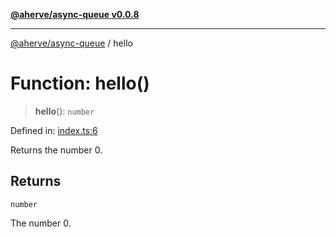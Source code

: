[**@aherve/async-queue v0.0.8**](../README.md)

***

[@aherve/async-queue](../globals.md) / hello

# Function: hello()

> **hello**(): `number`

Defined in: [index.ts:6](https://github.com/aherve/async-queue/blob/b78ad9e4b23d60bc547497b746ccba1e6f9a6f1e/src/index.ts#L6)

Returns the number 0.

## Returns

`number`

The number 0.
